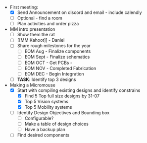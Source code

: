 - First meeting:
	- [x] Send Announcement on discord and email - include calendly
	- [ ] Optional - find a room 
	- [ ] Plan activities and order pizza
- MM intro presentation
	- [ ] Show them the rat
	- [ ] [[MM Kahoot]] - Daniel 
	- [ ] Share rough milestones for the year
		- [ ] EOM Aug - Finalize components
		- [ ] EOM Sept - Finalize schematics
		- [ ] EOM OCT - Get PCBs - 
		- [ ] EOM NOV - Completed Fabrication
		- [ ] EOM DEC - Begin Integration
	- [ ] **TASK**: Identify top 3 designs 
- Making a Micromouse
  - [x] Start with compiling existing designs and identify constrains
	  - [x] Find 5 Top full size designs by 31-07
	  - [x] Top 5 Vision systems
	  - [x] Top 5 Mobility systems
  - [ ] Identify Design Objectives and Bounding box
	  - [ ] Configurable? 
	  - [ ] Make a table of design choices 
	  - [ ] Have a backup plan
  - [ ] Find desired components